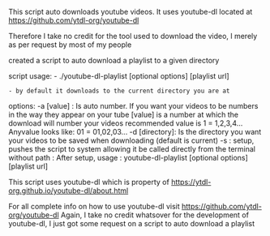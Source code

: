 This script auto downloads youtube videos. It uses youtube-dl located at https://github.com/ytdl-org/youtube-dl

Therefore I take no credit for the tool used to download the video, I merely as per request by most of my people

created a script to auto download a playlist to a given directory

script usage:
	- ./youtube-dl-playlist [optional options] [playlist url]

	- by default it downloads to the current directory you are at

options:
	-a [value] : Is auto number. If you want your videos to be numbers in the way they appear on your tube
		[value] is a number at which the download will number your videos
		recommended value is 1 = 1,2,3,4...
		Anyvalue looks like: 01 = 01,02,03...
	-d [directory]: Is the directory you want your videos to be saved when downloading (default is current)
	-s : setup, pushes the script to system allowing it be called directly from the terminal without path
	   : After setup, usage : youtube-dl-playlist [optional options] [playlist url]

This script uses youtube-dl which is property of https://ytdl-org.github.io/youtube-dl/about.html 

For all complete info on how to use youtube-dl visit https://github.com/ytdl-org/youtube-dl
Again, I take no credit whatsover for the development of youtube-dl, I just got some request on a script to auto download a playlist

